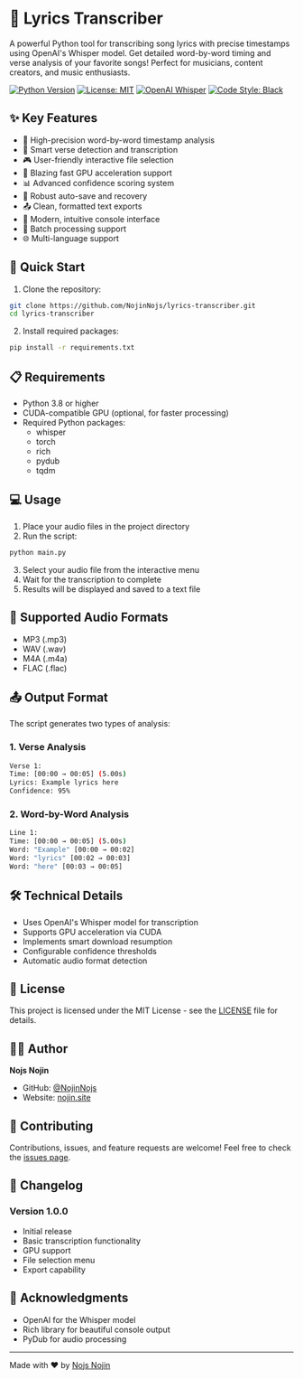 # 🎵 Lyrics Transcriber

A powerful Python tool for transcribing song lyrics with precise timestamps using OpenAI's Whisper model. Get detailed word-by-word timing and verse analysis of your favorite songs! Perfect for musicians, content creators, and music enthusiasts.

[![Python Version](https://img.shields.io/badge/python-3.8%2B-blue)](https://www.python.org/downloads/)
[![License: MIT](https://img.shields.io/badge/License-MIT-yellow.svg)](https://opensource.org/licenses/MIT)
[![OpenAI Whisper](https://img.shields.io/badge/OpenAI-Whisper-green)](https://github.com/openai/whisper)
[![Code Style: Black](https://img.shields.io/badge/code%20style-black-black)](https://github.com/psf/black)

## ✨ Key Features

- 🎯 High-precision word-by-word timestamp analysis
- 📝 Smart verse detection and transcription
- 🎮 User-friendly interactive file selection
- 🚀 Blazing fast GPU acceleration support
- 📊 Advanced confidence scoring system
- 💾 Robust auto-save and recovery
- 📤 Clean, formatted text exports
- 🎨 Modern, intuitive console interface
- 🔄 Batch processing support
- 🌐 Multi-language support

## 🚀 Quick Start

1. Clone the repository:

```bash
git clone https://github.com/NojinNojs/lyrics-transcriber.git
cd lyrics-transcriber
```

2. Install required packages:

```bash
pip install -r requirements.txt
```

## 📋 Requirements

- Python 3.8 or higher
- CUDA-compatible GPU (optional, for faster processing)
- Required Python packages:
  - whisper
  - torch
  - rich
  - pydub
  - tqdm

## 💻 Usage

1. Place your audio files in the project directory
2. Run the script:

```bash
python main.py
```

3. Select your audio file from the interactive menu
4. Wait for the transcription to complete
5. Results will be displayed and saved to a text file

## 📂 Supported Audio Formats

- MP3 (.mp3)
- WAV (.wav)
- M4A (.m4a)
- FLAC (.flac)

## 📤 Output Format

The script generates two types of analysis:

### 1. Verse Analysis

```bash
Verse 1:
Time: [00:00 → 00:05] (5.00s)
Lyrics: Example lyrics here
Confidence: 95%
```

### 2. Word-by-Word Analysis

```bash
Line 1:
Time: [00:00 → 00:05] (5.00s)
Word: "Example" [00:00 → 00:02]
Word: "lyrics" [00:02 → 00:03]
Word: "here" [00:03 → 00:05]
```


## 🛠️ Technical Details

- Uses OpenAI's Whisper model for transcription
- Supports GPU acceleration via CUDA
- Implements smart download resumption
- Configurable confidence thresholds
- Automatic audio format detection

## 📝 License

This project is licensed under the MIT License - see the [LICENSE](LICENSE) file for 
details.

## 👨‍💻 Author

**Nojs Nojin**
- GitHub: [@NojinNojs](https://github.com/NojinNojs)
- Website: [nojin.site](https://nojin.site)

## 🤝 Contributing

Contributions, issues, and feature requests are welcome! Feel free to check the [issues 
page](https://github.com/NojinNojs/lyrics-transcriber/issues).

## 📜 Changelog

### Version 1.0.0
- Initial release
- Basic transcription functionality
- GPU support
- File selection menu
- Export capability

## 🙏 Acknowledgments

- OpenAI for the Whisper model
- Rich library for beautiful console output
- PyDub for audio processing

---
Made with ❤️ by [Nojs Nojin](https://github.com/NojinNojs)